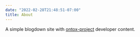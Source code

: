 ```yaml
---
date: "2022-02-28T21:48:51-07:00"
title: About
---
```


A simple blogdown site with [ontox-project](https://ontox-project.eu/) developer content.